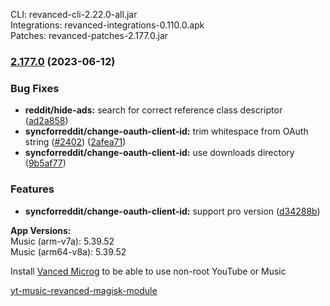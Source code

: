 CLI: revanced-cli-2.22.0-all.jar  
Integrations: revanced-integrations-0.110.0.apk  
Patches: revanced-patches-2.177.0.jar  

### [2.177.0](https://github.com/revanced/revanced-patches/compare/v2.176.1...v2.177.0) (2023-06-12)
### Bug Fixes
* **reddit/hide-ads:** search for correct reference class descriptor ([ad2a858](https://github.com/revanced/revanced-patches/commit/ad2a8585b2a5ecbc5eb92dd23b0ab124aa8a2541))
* **syncforreddit/change-oauth-client-id:** trim whitespace from OAuth string ([#2402](https://github.com/revanced/revanced-patches/issues/2402)) ([2afea71](https://github.com/revanced/revanced-patches/commit/2afea71557cfe4eb64d7c7ebf5a07dfd24a11824))
* **syncforreddit/change-oauth-client-id:** use downloads directory ([9b5af77](https://github.com/revanced/revanced-patches/commit/9b5af77a229a22466cfe8ed41a21d081beeae960))
### Features
* **syncforreddit/change-oauth-client-id:** support pro version ([d34288b](https://github.com/revanced/revanced-patches/commit/d34288b6e8c7f5bb944622a3c741fcc693868033))

  
**App Versions:**  
Music (arm-v7a): 5.39.52  
Music (arm64-v8a): 5.39.52  

Install [Vanced Microg](https://github.com/TeamVanced/VancedMicroG/releases) to be able to use non-root YouTube or Music  

[yt-music-revanced-magisk-module](https://github.com/HackerSinhos/yt-music-revanced-magisk-module)  
